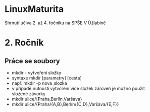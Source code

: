 # LinuxMaturita
Shrnutí učiva 2. až 4. řočníku na SPŠE V Úžlabině
# 2. Ročník
## Práce se soubory
* mkdir - vytvoření složky
* syntaxe mkdir [parametry] [cesta]
* např. mkdir -p nova_slozka
* v případě nutnosti vytvoření více složek zároveň je možno použít složené závorky
* mkdir ulice/{Praha,Berlín,Varšava}
* mkdir ulice/{Praha/{A,B},Berlín/{C,D},Varšava/{E,F}}
